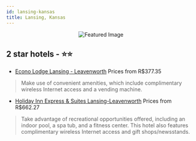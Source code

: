 ```yaml
---
id: lansing-kansas
title: Lansing, Kansas
---
```


<center><img src="https://i.travelapi.com/hotels/1000000/10000/7500/7452/4b75ceb1_z.jpg" alt="Featured Image" /></center>


##  2 star hotels - ⭐️⭐️

-    [Econo Lodge Lansing - Leavenworth](https://us.hurb.com/hotels/lansing/econo-lodge-lansing-leavenworth-JNP-JP212912?cmp=18055) Prices from R$377.35
   > Make use of convenient amenities, which include complimentary wireless Internet access and a vending machine.
-    [Holiday Inn Express & Suites Lansing-Leavenworth](https://us.hurb.com/hotels/lansing/holiday-inn-express-suites-lansing-leavenworth-JNP-JP737114?cmp=18055) Prices from R$662.27
   > Take advantage of recreational opportunities offered, including an indoor pool, a spa tub, and a fitness center. This hotel also features complimentary wireless Internet access and gift shops/newsstands.
